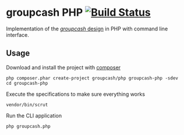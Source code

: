 # groupcash PHP [![Build Status](https://travis-ci.org/groupcash/php.png?branch=master)](https://travis-ci.org/groupcash/php)

Implementation of the [*groupcash* design][design] in PHP with command line interface.

[design]: https://github.com/groupcash/core/blob/master/design.md

## Usage

Download and install the project with [composer]

    php composer.phar create-project groupcash/php groupcash-php -sdev
    cd groupcash-php

Execute the specifications to make sure everything works

    vendor/bin/scrut

Run the CLI application

    php groupcash.php

[composer]: http://getcomposer.org